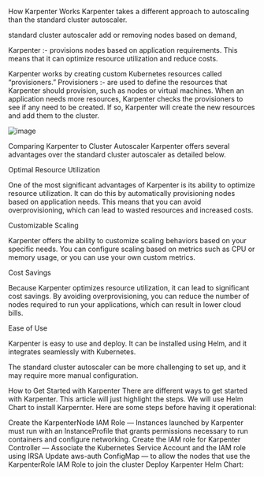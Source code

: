 
How Karpenter Works
Karpenter takes a different approach to autoscaling than the standard cluster autoscaler. 

standard cluster autoscaler  add or removing nodes based on demand, 

Karpenter  :- provisions nodes based on application requirements. This means that it can optimize resource utilization and reduce costs.

Karpenter works by creating custom Kubernetes resources called “provisioners.” 
Provisioners :-  are used to define the resources that Karpenter should provision, such as nodes or virtual machines. When an application needs more resources, Karpenter checks the provisioners to see if any need to be created. If so, Karpenter will create the new resources and add them to the cluster.

![image](https://github.com/debolek/Devops-/assets/37187773/d4400229-80f0-492a-a4c3-5e7f644c1e82)


Comparing Karpenter to Cluster Autoscaler
Karpenter offers several advantages over the standard cluster autoscaler as detailed below.

Optimal Resource Utilization

One of the most significant advantages of Karpenter is its ability to optimize resource utilization. It can do this by automatically provisioning nodes based on application needs. This means that you can avoid overprovisioning, which can lead to wasted resources and increased costs.

Customizable Scaling

Karpenter offers the ability to customize scaling behaviors based on your specific needs. You can configure scaling based on metrics such as CPU or memory usage, or you can use your own custom metrics.

Cost Savings

Because Karpenter optimizes resource utilization, it can lead to significant cost savings. By avoiding overprovisioning, you can reduce the number of nodes required to run your applications, which can result in lower cloud bills.

Ease of Use

Karpenter is easy to use and deploy. It can be installed using Helm, and it integrates seamlessly with Kubernetes.

The standard cluster autoscaler can be more challenging to set up, and it may require more manual configuration.

How to Get Started with Karpenter
There are different ways to get started with Karpenter. This article will just highlight the steps. We will use Helm Chart to install Karpernter. Here are some steps before having it operational:

Create the KarpenterNode IAM Role — Instances launched by Karpenter must run with an InstanceProfile that grants permissions necessary to run containers and configure networking.
Create the IAM role for Karpenter Controller — Associate the Kubernetes Service Account and the IAM role using IRSA
Update aws-auth ConfigMap — to allow the nodes that use the KarpenterRole IAM Role to join the cluster
Deploy Karpenter Helm Chart:

